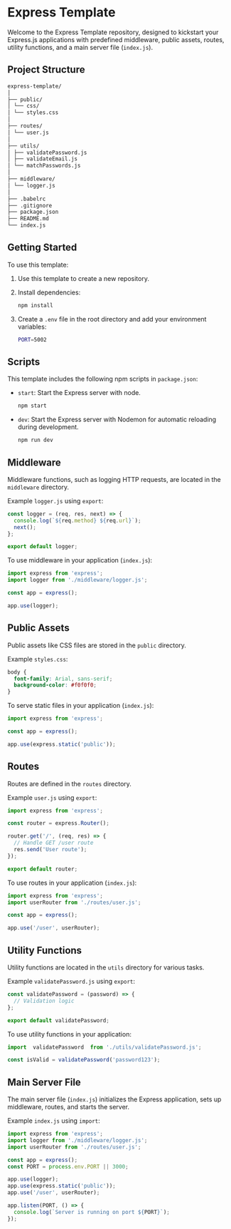 # Express Template

Welcome to the Express Template repository, designed to kickstart your Express.js applications with predefined middleware, public assets, routes, utility functions, and a main server file (`index.js`).

## Project Structure

```md
express-template/
│
├── public/
│ └── css/
│ └── styles.css
│
├── routes/
│ └── user.js
│
├── utils/
│ ├── validatePassword.js
│ ├── validateEmail.js
│ └── matchPasswords.js
│
├── middleware/
│ └── logger.js
│
├── .babelrc
├── .gitignore
├── package.json
├── README.md
└── index.js
```

## Getting Started

To use this template:

1. Use this template to create a new repository.

2. Install dependencies:

   ```bash
   npm install
   ```

3. Create a `.env` file in the root directory and add your environment variables:

   ```bash
   PORT=5002
   ```

## Scripts

This template includes the following npm scripts in `package.json`:

- `start`: Start the Express server with node.

  ```bash
  npm start
  ```

- `dev`: Start the Express server with Nodemon for automatic reloading during development.

  ```bash
  npm run dev
  ```

## Middleware

Middleware functions, such as logging HTTP requests, are located in the `middleware` directory.

Example `logger.js` using `export`:

```javascript
const logger = (req, res, next) => {
  console.log(`${req.method} ${req.url}`);
  next();
};

export default logger;
```

To use middleware in your application (`index.js`):

```javascript
import express from 'express';
import logger from './middleware/logger.js';

const app = express();

app.use(logger);
```

## Public Assets

Public assets like CSS files are stored in the `public` directory.

Example `styles.css`:

```css
body {
  font-family: Arial, sans-serif;
  background-color: #f0f0f0;
}
```

To serve static files in your application (`index.js`):

```javascript
import express from 'express';

const app = express();

app.use(express.static('public'));
```

## Routes

Routes are defined in the `routes` directory.

Example `user.js` using `export`:

```javascript
import express from 'express';

const router = express.Router();

router.get('/', (req, res) => {
  // Handle GET /user route
  res.send('User route');
});

export default router;
```

To use routes in your application (`index.js`):

```javascript
import express from 'express';
import userRouter from './routes/user.js';

const app = express();

app.use('/user', userRouter);
```

## Utility Functions

Utility functions are located in the `utils` directory for various tasks.

Example `validatePassword.js` using `export`:

```javascript
const validatePassword = (password) => {
  // Validation logic
};

export default validatePassword;
```

To use utility functions in your application:

```javascript
import  validatePassword  from './utils/validatePassword.js';

const isValid = validatePassword('password123');
```

## Main Server File

The main server file (`index.js`) initializes the Express application, sets up middleware, routes, and starts the server.

Example `index.js` using `import`:

```javascript
import express from 'express';
import logger from './middleware/logger.js';
import userRouter from './routes/user.js';

const app = express();
const PORT = process.env.PORT || 3000;

app.use(logger);
app.use(express.static('public'));
app.use('/user', userRouter);

app.listen(PORT, () => {
  console.log(`Server is running on port ${PORT}`);
});
```
